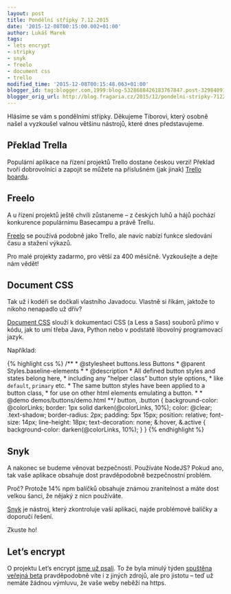```yaml
---
layout: post
title: Pondělní střípky 7.12.2015
date: '2015-12-08T00:15:00.002+01:00'
author: Lukáš Marek
tags:
- lets encrypt
- stripky
- snyk
- freelo
- document css
- trello
modified_time: '2015-12-08T00:15:48.063+01:00'
blogger_id: tag:blogger.com,1999:blog-5328688426183767847.post-329840910775993703
blogger_orig_url: http://blog.fragaria.cz/2015/12/pondelni-stripky-7122015.html
---
```


Hlásíme se vám s pondělními střípky. Děkujeme Tiborovi, který osobně
našel a vyzkoušel valnou většinu nástrojů, které dnes představujeme.

## Překlad Trella

Populární aplikace na řízení projektů Trello dostane českou verzi\!
Překlad tvoří dobrovolníci a zapojit se můžete na příslušném (jak
jinak) [Trello
boardu](https://trello.com/b/D4kQ87zM/crowdsourcing-czech).

## Freelo

A u řízení projektů ještě chvíli zůstaneme – z českých luhů a hájů
pochází konkurence populárnímu Basecampu a právě Trellu.

[Freelo](https://www.freelo.cz/) se používá podobně jako Trello, ale
navíc nabízí funkce sledování času a stažení výkazů.

Pro malé projekty zadarmo, pro větší za 400 měsíčně. Vyzkoušejte a dejte
nám vědět\!

## Document CSS

Tak už i kodéři se dočkali vlastního Javadocu. Vlastně si říkám, jaktože
to nikoho nenapadlo už dřív?

[Document CSS](http://documentcss.com/index.html) slouží k dokumentaci
CSS (a Less a Sass) souborů přímo v kódu, jak to umí třeba Java, Python
nebo v podstatě libovolný programovací jazyk.

Například:

{% highlight css %}
/**
    * @stylesheet buttons.less Buttons
    * @parent Styles.baseline-elements
    *
    * @description
    * All defined button styles and states belong here,
    * including any "helper class" button style options,
    * like `default`, `primary` etc.
    * The same button styles have been applied to a button class,
    * for use on other html elements emulating a button.
    *
    * @demo demos/buttons/demo.html
    **/
button, .button {
    background-color: @colorLinks;
    border: 1px solid darken(@colorLinks, 10%);
    color: @clear;
    .text-shadow;
        border-radius: 2px;
        padding: 5px 15px;
        position: relative;
        font-size: 14px;
        line-height: 18px;
        text-decoration: none;
    &:hover, &.active {
        background-color: darken(@colorLinks, 10%);
    }
}
{% endhighlight %}

## Snyk

A nakonec se budeme věnovat bezpečnosti. Používáte NodeJS? Pokud ano,
tak vaše aplikace obsahuje dost pravděpodobně bezpečnostní problém.

Proč? Protože 14% npm balíčků obsahuje známou zranitelnost a máte dost
velkou šanci, že nějaký z nicn používáte.

[Snyk](https://snyk.io/) je nástroj, který zkontroluje vaší aplikaci,
najde problémové balíčky a doporučí řešení.

Zkuste ho\!

## Let’s encrypt

O projektu Let’s encrypt [jsme už
psali](http://blog.fragaria.cz/2015/04/pondelni-stripky-z-2742014.html).
To že byla minulý týden [spuštěna veřejná
beta](https://letsencrypt.org/2015/12/03/entering-public-beta.html)
pravděpodobně víte i z jiných zdrojů, ale pro jistotu – teď už nemáte
žádnou výmluvu, že vaše weby neběží na https.
